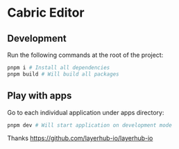 # Cabric Editor

## Development

Run the following commands at the root of the project:

```sh
pnpm i # Install all dependencies 
pnpm build # Will build all packages
```

## Play with apps

Go to each individual application under apps directory:

```sh
pnpm dev # Will start application on development mode
```
Thanks
https://github.com/layerhub-io/layerhub-io
